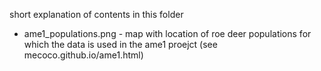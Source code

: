 short explanation of contents in this folder

- ame1_populations.png - map with location of roe deer populations for which the data is used in the ame1 proejct (see mecoco.github.io/ame1.html)
